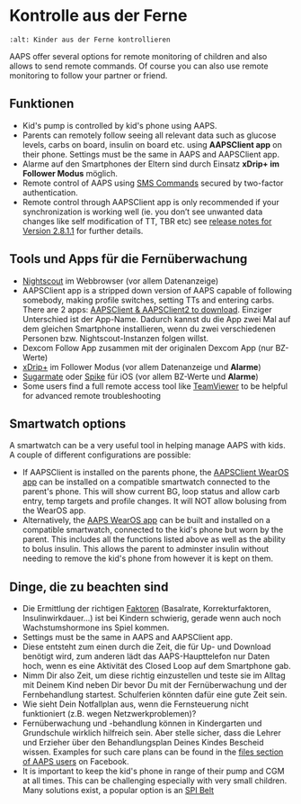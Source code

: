 # Kontrolle aus der Ferne

```{image} ../images/KidsMonitoring.png
:alt: Kinder aus der Ferne kontrollieren
```

AAPS offer several options for remote monitoring of children and also allows to send remote commands. Of course you can also use remote monitoring to follow your partner or friend.

## Funktionen

- Kid's pump is controlled by kid's phone using AAPS.
- Parents can remotely follow seeing all relevant data such as glucose levels, carbs on board, insulin on board etc. using **AAPSClient app** on their phone. Settings must be the same in AAPS and AAPSClient app.
- Alarme auf den Smartphones der Eltern sind durch Einsatz **xDrip+ im Follower Modus** möglich.
- Remote control of AAPS using [SMS Commands](../Children/SMS-Commands.md) secured by two-factor authentication.
- Remote control through AAPSClient app is only recommended if your synchronization is working well (ie. you don’t see unwanted data changes like self modification of TT, TBR etc) see [release notes for Version 2.8.1.1](Releasenotes-important-hints-2-8-1-1) for further details.

## Tools und Apps für die Fernüberwachung

- [Nightscout](https://nightscout.github.io/) im Webbrowser (vor allem Datenanzeige)
- AAPSClient app is a stripped down version of AAPS capable of following somebody, making profile switches, setting TTs and entering carbs. There are 2 apps:  [AAPSClient & AAPSClient2 to download](https://github.com/nightscout/AndroidAPS/releases/). Einziger Unterschied ist der App-Name. Dadurch kannst du die App zwei Mal auf dem gleichen Smartphone installieren, wenn du zwei verschiedenen Personen bzw. Nightscout-Instanzen folgen willst.
- Dexcom Follow App zusammen mit der originalen Dexcom App (nur BZ-Werte)
- [xDrip+](../Configuration/xdrip.md) im Follower Modus (vor allem Datenanzeige und **Alarme**)
- [Sugarmate](https://sugarmate.io/) oder [Spike](https://spike-app.com/) für iOS (vor allem BZ-Werte und **Alarme**)
- Some users find a full remote access tool like [TeamViewer](https://www.teamviewer.com/) to be helpful for advanced remote troubleshooting

## Smartwatch options

A smartwatch can be a very useful tool in helping manage AAPS with kids. A couple of different configurations are possible:

- If AAPSClient is installed on the parents phone, the [AAPSClient WearOS app](https://github.com/nightscout/AndroidAPS/releases/) can be installed on a compatible smartwatch connected to the parent's phone. This will show current BG, loop status and allow carb entry, temp targets and profile changes. It will NOT allow bolusing from the WearOS app.
- Alternatively, the [AAPS WearOS app](https://androidaps.readthedocs.io/en/latest/Configuration/Watchfaces.html) can be built and installed on a compatible smartwatch, connected to the kid's phone but worn by the parent. This includes all the functions listed above as well as the ability to bolus insulin. This allows the parent to adminster insulin without needing to remove the kid's phone from however it is kept on them.

## Dinge, die zu beachten sind

- Die Ermittlung der richtigen [Faktoren](FAQ-how-to-begin) (Basalrate, Korrekturfaktoren, Insulinwirkdauer...) ist bei Kindern schwierig, gerade wenn auch noch Wachstumshormone ins Spiel kommen.
- Settings must be the same in AAPS and AAPSClient app.
- Diese entsteht zum einen durch die Zeit, die für Up- und Download benötigt wird, zum anderen lädt das AAPS-Haupttelefon nur Daten hoch, wenn es eine Aktivität des Closed Loop auf dem Smartphone gab.
- Nimm Dir also Zeit, um diese richtig einzustellen und teste sie im Alltag mit Deinem Kind neben Dir bevor Du mit der Fernüberwachung und der Fernbehandlung startest. Schulferien könnten dafür eine gute Zeit sein.
- Wie sieht Dein Notfallplan aus, wenn die Fernsteuerung nicht funktioniert (z.B.  wegen Netzwerkproblemen)?
- Fernüberwachung und -behandlung können in Kindergarten und Grundschule wirklich hilfreich sein. Aber stelle sicher, dass die Lehrer und Erzieher über den Behandlungsplan Deines Kindes Bescheid wissen. Examples for such care plans can be found in the [files section of AAPS users](https://www.facebook.com/groups/AndroidAPSUsers/files/) on Facebook.
- It is important to keep the kid's phone in range of their pump and CGM at all times. This can be challenging especially with very small children. Many solutions exist, a popular option is an [SPI Belt](https://spibelt.com/collections/kids-belts)
